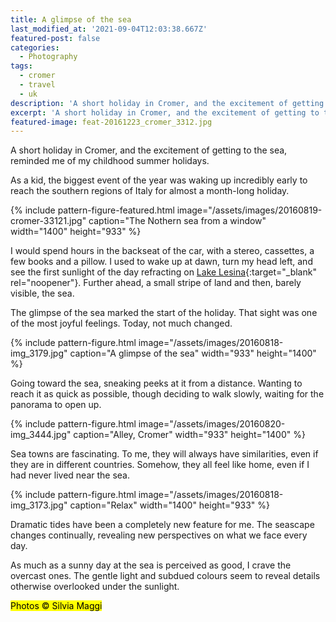 ```yaml
---
title: A glimpse of the sea
last_modified_at: '2021-09-04T12:03:38.667Z'
featured-post: false
categories:
  - Photography
tags:
  - cromer
  - travel
  - uk
description: 'A short holiday in Cromer, and the excitement of getting to the sea, reminded me of my childhood summer holidays.'
excerpt: 'A short holiday in Cromer, and the excitement of getting to the sea, reminded me of my childhood summer holidays.'
featured-image: feat-20161223_cromer_3312.jpg
---
```

<p class="lead">A short holiday in Cromer, and the excitement of getting to the sea, reminded me of my childhood summer holidays.</p>

As a kid, the biggest event of the year was waking up incredibly early to reach the southern regions of Italy for almost a month-long holiday.

{% include pattern-figure-featured.html image="/assets/images/20160819-cromer-33121.jpg" caption="The Nothern sea from a window" width="1400" height="933" %}

I would spend hours in the backseat of the car, with a stereo, cassettes, a few books and a pillow. I used to wake up at dawn, turn my head left, and see the first sunlight of the day refracting on [Lake Lesina](https://en.wikipedia.org/wiki/Lake_Lesina){:target="_blank" rel="noopener"}. Further ahead, a small stripe of land and then, barely visible, the sea.

The glimpse of the sea marked the start of the holiday. That sight was one of the most joyful feelings. Today, not much changed.

{% include pattern-figure.html image="/assets/images/20160818-img_3179.jpg" caption="A glimpse of the sea" width="933" height="1400" %}

Going toward the sea, sneaking peeks at it from a distance. Wanting to reach it as quick as possible, though deciding to walk slowly, waiting for the panorama to open up.

{% include pattern-figure.html image="/assets/images/20160820-img_3444.jpg" caption="Alley, Cromer" width="933" height="1400" %}

Sea towns are fascinating. To me, they will always have similarities, even if they are in different countries. Somehow, they all feel like home, even if I had never lived near the sea.

{% include pattern-figure.html image="/assets/images/20160818-img_3173.jpg" caption="Relax" width="1400" height="933" %}

Dramatic tides have been a completely new feature for me. The seascape changes continually, revealing new perspectives on what we face every day.

As much as a sunny day at the sea is perceived as good, I crave the overcast ones. The gentle light and subdued colours seem to reveal details otherwise overlooked under the sunlight.

<p class="detached"><mark class="smd-highlight small">Photos &copy; Silvia Maggi</mark></p>


